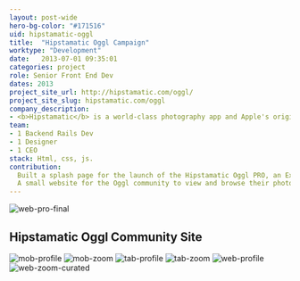 ```yaml
---
layout: post-wide
hero-bg-color: "#171516"
uid: hipstamatic-oggl
title:  "Hipstamatic Oggl Campaign"
worktype: "Development"
date:   2013-07-01 09:35:01
categories: project
role: Senior Front End Dev
dates: 2013
project_site_url: http://hipstamatic.com/oggl/
project_site_slug: hipstamatic.com/oggl
company_description:
- <b>Hipstamatic</b> is a world-class photography app and Apple's original App of the Year.
team:
- 1 Backend Rails Dev
- 1 Designer
- 1 CEO
stack: Html, css, js.
contribution:
  Built a splash page for the launch of the Hipstamatic Oggl PRO, an Exclusive App for Nokia Lumia 1020, that Brings More Control and Creativity to Photographers.
  A small website for the Oggl community to view and browse their photos.  It consists of 2 reponsive views, a gallery view and a individual photo view, cross browser and tested at all resolutions and mobile devices with css3 animations.
---
```


<div class="showcase">
  <img src="{{ site.baseurl }}/img/hipstamatic-oggl/web_PRO_final.jpg" alt="web-pro-final">

  <h2>
    Hipstamatic Oggl Community Site
  </h2>

  <img src="{{ site.baseurl }}/img/hipstamatic-oggl/mob_profile.jpg" alt="mob-profile">
  <img src="{{ site.baseurl }}/img/hipstamatic-oggl/mob_zoom.jpg" alt="mob-zoom">
  <img src="{{ site.baseurl }}/img/hipstamatic-oggl/tab_profile.jpg" alt="tab-profile">
  <img src="{{ site.baseurl }}/img/hipstamatic-oggl/tab_zoom_curated.jpg" alt="tab-zoom">
  <img src="{{ site.baseurl }}/img/hipstamatic-oggl/Web_profile.jpg" alt="web-profile">
  <img src="{{ site.baseurl }}/img/hipstamatic-oggl/Web_zoom_curated.jpg" alt="web-zoom-curated">
</div>
